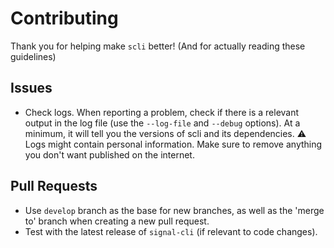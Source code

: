 # Contributing

Thank you for helping make `scli` better! (And for actually reading these guidelines)

## Issues

- Check logs. When reporting a problem, check if there is a relevant output in the log file (use the `--log-file` and `--debug` options).
	At a minimum, it will tell you the versions of scli and its dependencies.
	⚠ Logs might contain personal information. Make sure to remove anything you don't want published on the internet.

## Pull Requests

- Use `develop` branch as the base for new branches, as well as the 'merge to' branch when creating a new pull request.
- Test with the latest release of `signal-cli` (if relevant to code changes).
